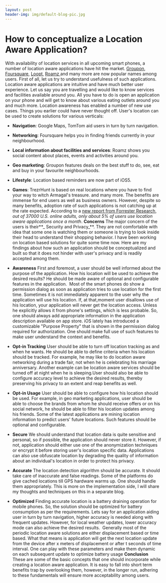 ```yaml
---
layout: post
header-img: img/default-blog-pic.jpg
---
```


# How to conceptualize a Location Aware Application?

With availability of location services in all upcoming smart phones, a number of location aware applications have hit the market. [Groupon](http://itunes.apple.com/us/app/groupon/id352683833?mt=8), [Foursquare](http://itunes.apple.com/in/app/foursquare/id306934924?mt=8), [Loopt](http://itunes.apple.com/us/app/loopt/id281952554?mt=8), [Roamz ](http://itunes.apple.com/us/app/roamz/id459343660?mt=8)and many more are now popular names among users. First of all, let us try to understand usefulness of such applications. Location aware applications are intuitive and have much better user experience. Let us say you are travelling and would like to know services and facilities available around you. All you have to do is open an application on your phone and will get to know about various eating outlets around you and much more. Location awareness has enabled a number of new use cases. Things you earlier could have never thought off. User's location can be used to create solutions for various verticals: 

  * **Navigation**: Google Maps, TomTom aid users in turn by turn navigation.
  * **Networking**: Foursquare helps you in finding friends currently in your neighbourhood.
  * **Local information about facilities and services**: Roamz shows you social content about places, events and activities around you.
  * **Geo marketing**: Groupon features deals on the best stuff to do, see, eat and buy in your favourite neighbourhoods.
  * **Lifestyle**: Location based reminders are now part of iOS5.
  * **Games**: TrezrHunt is based on real locations where you have to find your way to witch Armagal's treasure.
and many more. The benefits are immense for end users as well as business owners. However, despite so many benefits, adoption rate of such applications is not catching up at the rate expected. According to a [new report from Forrester Research](http://www.forrester.com/rb/Research/marketing_via_geosocial_apps_why_and_how/q/id/61072/t/2), _out of 37000 U.S. online adults, only about 5% of users use location aware applications once a month_.  **Concerns** The major concern of the users is their**_ Security and Privacy_**. They are not comfortable with idea that some one is watching them or someone is trying to look inside their head to understand their shopping behavior. I have been working on location based solutions for quite some time now. Here are my findings about how such an application should be conceptualized and built so that it does not hinder with user's privacy and is readily accepted among them. 

  * **Awareness** First and foremost, a user should be well informed about the purpose of the application. How his location will be used to achieve the desired results? He should be made aware of optional and configurable features in the application.  Most of the smart phones do show a permission dialog as soon as application tries to use location for the first time. Sometimes it is not immediately apparent to the user why the application will use his location. If, at that,moment user disallows use of his location, your application will never get the location access. Unless he explicitly allows it from phone's settings, which is less probable. So, one should always add appropriate information in the application description available on app store. iOS lately has introduced a customizable "Purpose Property" that is shown in the permission dialog required for authorization. One should make full use of such features to make user understand the context and benefits.
  * **Opt-in Tracking** User should be able to turn off location tracking as and when he wants. He should be able to define criteria when his location should be tracked. For example, he may like to do location aware networking during a trade fair, not when he is celebrating his marriage anniversary. Another example can be location aware services should be turned off at night when he is sleeping.User should also be able to configure accuracy level to achieve the desired results, thereby preserving his privacy to an extent and reap benefits as well.
  * **Opt-in Usage** User should be able to configure how his location should be used. For example, in geo marketing applications, user should be able to choose the brands from whom he should receive offers or on his social network, he should be able to filter his location updates among his friends. Some of the latest applications are mining location information to predict users' future locations. Such features should be optional and configurable.
  * **Secure** We should understand that location data is quite sensitive and personal, so if possible, the application should never store it. However, if not, application should either use one of the anonymization techniques or encrypt it before storing user's location specific data. Applications can also use obfuscate location by degrading the quality of information about an individual's location in order to protect his privacy.
  * **Accurate** The location detection algorithm should be accurate. It should take care of inaccurate and false readings. Some of the platforms do give cached locations till GPS hardware warms up. One should handle them appropriately. This is more on the implementation side, I will share my thoughts and techniques on this in a separate blog.
  * **Optimized** Finding accurate location is a battery draining operation for mobile phones. So, the solution should be optimized for battery consumption as per the requirements. Lets say for an application aiding user in turn by turn navigation, higher accuracy is needed along with frequent updates. However, for local weather updates, lower accuracy mode can also achieve the desired results.  Generally most of the periodic location aware solutions are either displacement based or time based. What that means is application will get the next location update from the device after x meters of displacement or after t seconds of time interval. One can play with these parameters and make them dynamic on each subsequent update to optimize battery usage
**Conclusion** These are some of the basic concepts that one should incorporate while creating a location aware application. It is easy to fall into short term benefits trap by overlooking them, however, in the longer run, adhering to these fundamentals will ensure more acceptability among users.